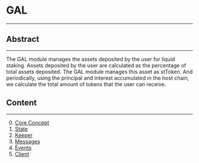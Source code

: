 # GAL

---

## Abstract

---
The GAL module manages the assets deposited by the user for liquid staking.
Assets deposited by the user are calculated as the percentage of total assets deposited.
The GAL module manages this asset as stToken.
And periodically, using the principal and interest accumulated in the host chain,
we calculate the total amount of tokens that the user can receive.

## Content

---
0. [Core Concept](spec/en/00_core_concept.md)
1. [State](spec/en/01_state.md)
2. [Keeper](spec/en/02_keepers.md)
3. [Messages](spec/en/03_messages.md)
4. [Events](spec/en/04_events.md)
5. [Client](spec/en/05_client.md)
